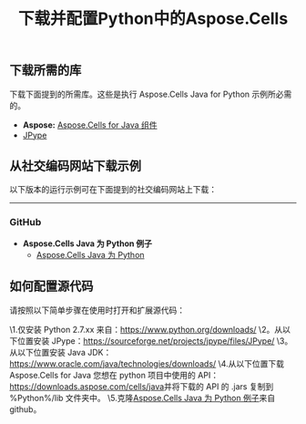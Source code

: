 ﻿---
title: 下载并配置Python中的Aspose.Cells
type: docs
weight: 10
url: /zh/java/download-and-configure-aspose-cells-in-python/
---
## **下载所需的库**
下载下面提到的所需库。这些是执行 Aspose.Cells Java for Python 示例所必需的。

- **Aspose:** [Aspose.Cells for Java 组件](https://downloads.aspose.com/cells/java/)
- [JPype](https://pypi.org/project/JPype1/)
## **从社交编码网站下载示例**
以下版本的运行示例可在下面提到的社交编码网站上下载：

-----
### **GitHub**
- **Aspose.Cells Java 为 Python 例子** 
  - [Aspose.Cells Java 为 Python](https://github.com/aspose-cells/Aspose.Cells-for-Java/releases/tag/Aspose.Cells_Java_for_Python-v1.0)
## **如何配置源代码**
请按照以下简单步骤在使用时打开和扩展源代码：

 \1.仅安装 Python 2.7.xx 来自：<https://www.python.org/downloads/>
 \2。从以下位置安装 JPype：<https://sourceforge.net/projects/jpype/files/JPype/>
 \3。从以下位置安装 Java JDK：<https://www.oracle.com/java/technologies/downloads/>
 \4.从以下位置下载 Aspose.Cells for Java 您想在 python 项目中使用的 API：<https://downloads.aspose.com/cells/java>并将下载的 API 的 .jars 复制到 %Python%/lib 文件夹中。
 \5.克隆[Aspose.Cells Java 为 Python 例子](https://github.com/aspose-cells/Aspose.Cells-for-Java/tree/master/Plugins/Aspose-Cells-Java-for-Python)来自github。
